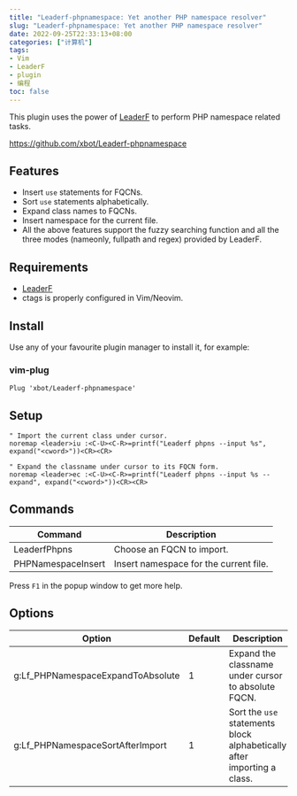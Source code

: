 ```yaml
---
title: "Leaderf-phpnamespace: Yet another PHP namespace resolver"
slug: "Leaderf-phpnamespace: Yet another PHP namespace resolver"
date: 2022-09-25T22:33:13+08:00
categories: ["计算机"]
tags:
- Vim
- LeaderF
- plugin
- 编程
toc: false
---
```


This plugin uses the power of [LeaderF](https://github.com/Yggdroot/LeaderF) to perform PHP namespace related tasks.

https://github.com/xbot/Leaderf-phpnamespace

## Features

- Insert `use` statements for FQCNs.
- Sort `use` statements alphabetically.
- Expand class names to FQCNs. 
- Insert namespace for the current file.
- All the above features support the fuzzy searching function and all the three modes (nameonly, fullpath and regex) provided by LeaderF.

## Requirements

- [LeaderF](https://github.com/Yggdroot/LeaderF)
- ctags is properly configured in Vim/Neovim.

## Install

Use any of your favourite plugin manager to install it, for example:

### vim-plug

```vim
Plug 'xbot/Leaderf-phpnamespace'
```

## Setup

```vim
" Import the current class under cursor.
noremap <leader>iu :<C-U><C-R>=printf("Leaderf phpns --input %s", expand("<cword>"))<CR><CR>

" Expand the classname under cursor to its FQCN form.
noremap <leader>ec :<C-U><C-R>=printf("Leaderf phpns --input %s --expand", expand("<cword>"))<CR><CR>
```

## Commands

| Command            | Description                            |
| ---                | ---                                    |
| LeaderfPhpns       | Choose an FQCN to import.              |
| PHPNamespaceInsert | Insert namespace for the current file. |

Press `F1` in the popup window to get more help.

## Options

| Option                            | Default | Description                                                             |
| ---                               | ---     | ---                                                                     |
| g:Lf_PHPNamespaceExpandToAbsolute | 1       | Expand the classname under cursor to absolute FQCN.                     |
| g:Lf_PHPNamespaceSortAfterImport  | 1       | Sort the `use` statements block alphabetically after importing a class. |